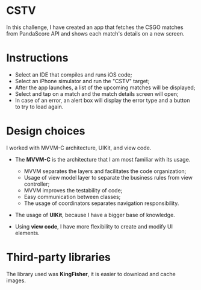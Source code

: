 # CSTV

In this challenge, I have created an app that fetches the CSGO matches from PandaScore API and shows each match's details on a new screen.

# Instructions
*  Select an IDE that compiles and runs iOS code;
*  Select an iPhone simulator and run the "CSTV" target;
*  After the app launches, a list of the upcoming matches will be displayed;
*  Select and tap on a match and the match details screen will open;
*  In case of an error, an alert box will display the error type and a button to try to load again.

# Design choices
I worked with MVVM-C architecture, UIKit, and view code.

* The **MVVM-C** is the architecture that I am most familiar with its usage. 
	* 	MVVM separates the layers and facilitates the code organization;
	*  Usage of view model layer to separate the business rules from view controller;
	*  MVVM improves the testability of code;
	*  Easy communication between classes;
	*  The usage of coordinators separates navigation responsibility.


* The usage of **UIKit**, because I have a bigger base of knowledge.

* Using **view code**, I have more flexibility to create and modify UI elements.


# Third-party libraries
The library used was **KingFisher**, it is easier to download and cache images.
